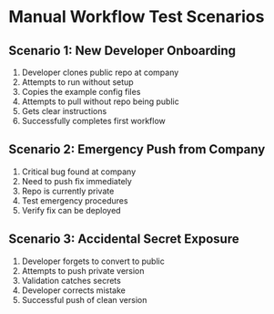 # Manual Workflow Test Scenarios

## Scenario 1: New Developer Onboarding
1. Developer clones public repo at company
2. Attempts to run without setup
3. Copies the example config files
4. Attempts to pull without repo being public
5. Gets clear instructions
6. Successfully completes first workflow

## Scenario 2: Emergency Push from Company
1. Critical bug found at company
2. Need to push fix immediately
3. Repo is currently private
4. Test emergency procedures
5. Verify fix can be deployed

## Scenario 3: Accidental Secret Exposure
1. Developer forgets to convert to public
2. Attempts to push private version
3. Validation catches secrets
4. Developer corrects mistake
5. Successful push of clean version
